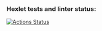 ### Hexlet tests and linter status:
[![Actions Status](https://github.com/KatherinaFed/frontend-project-lvl2/workflows/hexlet-check/badge.svg)](https://github.com/KatherinaFed/frontend-project-lvl2/actions)